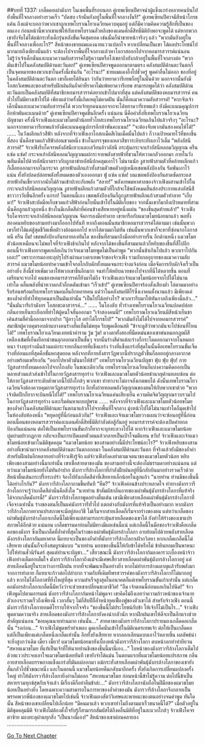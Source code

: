 ##บทที่ 1337: เกล็ดคอเผ่ามังกร
ในเขตพื้นที่รอบนอก คู่เทพเซียนปีศาจนำผู้แข็งแกร่งหลายคนบินไปยังพื้นที่ใจกลางอย่างรวดเร็ว
“บัดซบ เจ้านั่นยังอยู่ในพื้นที่ใจกลางงั้นรึ!”
คู่เทพเซียนปีศาจมีสีหน้าโกรธแค้น
ถึงแม้จะบอกว่าพวกเขาถูกเทพโบราณโยวเฉวียนควบคุมอยู่ แต่ก็มีความคิดความรู้สึกที่เป็นของตนเอง
ก่อนหน้านี้พวกเขาแพ้ให้กับเทพโบราณลั่วหลิงของแดนศักดิ์สิทธิ์มิติยังพอจะพูดได้
แต่หากพวกเขายังจับไม่ได้แม้กระทั่งเด็กรุ่นหลังขั้นเจ็ดสุดยอด เช่นนั้นก็น่าขายหน้าจริงๆ แล้ว
“พวกมันยังอยู่ในพื้นที่ใจกลางเพื่ออะไร?”
สีหน้าของชายผมแดงฉายแววแปลกใจ
หากเปลี่ยนเป็นเขา ได้ผลประโยชน์ไปมากมายถึงเพียงนั้นแล้ว จะต้องไปจากพื้นที่ใจกลางแล้วหาโอกาสออกไปจากหอมารสวรรค์แน่นอน
ไม่รู้ว่าเจ้าเด็กนั่นและแมวความลับสวรรค์ไม่รู้ความหรือโง่เขลาถึงยังกล้าอยู่ในพื้นที่ใจกลางต่อ
“พวกมันเข้าไปในคลังสมบัติด้านตะวันตก!”
คู่เทพเซียนปีศาจพูดออกมาตามตรง คลังสมบัติด้านตะวันตกก็เป็นจุดหมายของพวกเขาในครั้งนี้เช่นกัน
“อะไรนะ!”
ชายผมแดงอึ้งไปชั่วครู่ พูดคำอื่นไม่ออก
ของที่อยู่ในคลังสมบัติด้านตะวันตก เขาก็เคยได้ยินมา ว่ากันว่าหยาดวารีเทพก็อยู่ในนั้นด้วย
นอกจากนั้นยังมีโอสถวิเศษและของสำหรับฝึกฝนอันล้ำค่าที่ราคาไม่แพ้หยาดวารีเทพ
สามารถพูดได้ว่า คลังสมบัติด้านตะวันตกเป็นคลังสมบัติที่สมาชิกหอมารสวรรค์อยากเข้าไปมากที่สุด
แต่คลังสมบัติของหอมารสวรรค์ คนทั่วไปไม่มีทางเข้าไปได้
เพียงแต่ว่าครั้งนี้เกิดเหตุไม่คาดฝัน นั่นก็คือแมวความลับสวรรค์!
“หากจับเจ้าเด็กนั่นและแมวความลับสวรรค์ได้ พวกเจ้าทุกคนนอกจากจะได้หยาดวารีเทพแล้ว ยังมีคะแนนคุณูปการอีกห้าพันคะแนนด้วย”
คู่เทพเซียนปีศาจพูดขึ้นอีกครั้ง
แน่นอน นี่คือคำสั่งที่เทพโบราณโยวเฉวียนบัญชามา
ครั้งนี้จ้าวเฟิงและแมวขโมยตัวน้อยยั่วโทสะเทพโบราณโยวเฉวียนเกินไปแล้วจริงๆ
“อะไรนะ? นอกจากหยาดวารีเทพแล้วยังมีคะแนนคุณูปการอีกห้าพันคะแนน!”
“จะต้องจับพวกมันสองคนให้ได้!”
……
ในวังผลึกแก้วสีฟ้า
หลังจากที่จ้าวเฟิงเอาโอสถเม็ดสีเงินเม็ดนั้นไปแล้ว ก็วางเป้าหมายไว้ที่ของชิ้นที่สอง
นั่นคือขวดแก้วสีฟ้าอ่อนขวดหนึ่ง ข้างในบรรจุของเหลวสีขาวระยิบระยับเอาไว้เต็ม
“พลังอัสนีสวรรค์!”
จ้าวเฟิงรีบโคจรพลังอัสนีเทวะและเสวียนอ้าวอัสนี กระตุ้นกระจกเก้าอัสนีหลอมวิญญาณ
ครืน แซ่ด แซ่ด!
กระจกเก้าอัสนีหลอมวิญญาณแผ่กระจายพลังสายฟ้าที่ชวนให้หวาดกลัวออกมา ภายในวังพลันเต็มไปด้วยอัสนีบาตราวกับถูกตาข่ายอัสนีปกคลุมเอาไว้
ไม่นานนัก งูสายฟ้าสามตัวที่คล้ายผลึกแก้วก็เลื้อยออกมาจากในกระจก
งูสายฟ้าผลึกแก้วทั้งสามตัวขดตัวอยู่เหนือเขตพลังป้องกัน รัดพันเอาไว้แน่น ทั้งยังปลดปล่อยพลังทั้งหมดของตัวเองออกมา
ฟู่ แซ่ด แซ่ด!
บนเขตพลังป้องกันสาดซัดกระแสสายฟ้าอันเชี่ยวกรากนับไม่ถ้วนเข้าปะทะกับพลัง
“สลาย!”
พลังเทพมหาศาลของจ้าวเฟิงผสานเข้าไปในกระจกเก้าอัสนีหลอมวิญญาณ
งูสายฟ้าผลึกแก้วสามตัวที่ใกล้จะใช้พลังหมดสิ้นส่องประกายแสงอัสนีสีขาววาววับขึ้นอีกครั้ง
แกรก!
ในตอนนี้เอง เขตพลังป้องกันก็ถูกงูสายฟ้าผลึกแก้วสามตัวทำลาย
“เก็บมา!”
จ้าวเฟิงสะบัดมือเก็บขวดแก้วสีฟ้าอ่อนใบนั้นเข้าไปในมิติเก็บของ
จากนั้นเขาก็มาถึงเป้าหมายที่สาม
นั่นคือลูกแก้วลูกหนึ่ง ข้างในมีเกล็ดสีดำที่ค่อนข้างเสียหายอยู่หนึ่งแผ่น
“ของชิ้นสุดท้ายแล้ว!”
จ้าวเฟิงรีบโคจรกระจกเก้าอัสนีหลอมวิญญาณ จัดการลงมือทำลาย
เขาหารือกับแมวขโมยน้อยมาแล้ว พอทั้งสองคนหยิบของสามอย่างมาก็ออกไปทันที
หากถึงตอนนั้นสมาชิกหอมารสวรรค์ไล่ตามมา เช่นนั้นพวกเขาก็ทำได้แค่สู้สุดชีวิตเพื่อฝ่าวงล้อมออกไป
หากไล่ตามมาไม่ทัน เช่นนั้นพวกเขาก็จะหาที่ซ่อนรอโอกาสหนี
ครืน บึ้ม!
เขตพลังป้องกันทลายลงทันใด ของชิ้นที่สามมาถึงมืออย่างราบรื่น
อีกด้านหนึ่ง แมวขโมยตัวน้อยเหมือนจะไม่พอใจที่จ้าวเฟิงช้าเกินไป หลังจากได้ของชิ้นที่สามมาแล้วก็หยิบของชิ้นที่สี่ไปอีก
ตอนนี้จ้าวเฟิงอยากพูดเหลือเกินว่าเจ้าแมวขโมยพูดไม่เป็นคำพูด
“พวกนั้นช้าเกินไปแล้ว พวกเราไปกันเถอะ!”
เพราะการมองทะลุปรุโปร่งผ่านดวงตาเทพเจ้าของจ้าวเฟิง รวมกับกลอุบายของแมวความลับสวรรค์
แมวขโมยน้อยทำความเข้าใจกลไกกับดักทั้งหมดจนกระจ่างแจ้งก่อน เมื่อจัดการกับดักจึงเร็วเป็นอย่างยิ่ง
สิ่งนี้ช่วยเพิ่มเวลาให้พวกเขาขึ้นอีกมาก จนทำให้หยิบฉวยของไปจากที่นี่ได้หลายชิ้น ตอนที่เตรียมจะจากไป คนของหอมารสวรรค์ก็ยังมาไม่ถึง
จ้าวเฟิงและเจ้าแมวขโมยน้อยจากไปได้ไม่นานเท่าใด
คลื่นพลังที่น่าหวาดกลัวก็กดดันเข้ามา
“เร็วเข้า!”
คู่เทพเซียนปีศาจร้องสั่งเสียงต่ำ ไล่ตามมาอย่างรีบร้อนพร้อมกับเทพโบราณคนอื่นอีกหลายคน
แต่ว่าในคลังสมบัติไร้ซึ่งเงาคนตั้งนานแล้ว มีเพียงแค่ของล้ำค่าที่ทำให้ทุกคนตาเป็นมันเท่านั้น
“เป็นไปได้อย่างไร? พวกเรารีบมาให้ทันกาลถึงเพียงนี้แล้ว...”
“นั่นมันวารีเก้ามังกร โอสถชะตาสวรรค์...”
……
ในโถงลับ ทั่วร่างเทพโบราณโยวเฉวียนปลดปล่อยกลิ่นอายเย็นยะเยือกที่ทำให้ผู้คนใจสั่นออกมา
“เจ้าสองคนนี่!”
เทพโบราณโยวเฉวียนมีสีหน้าเย็นชา เค้นสามสี่คำนี้ออกมาจากปาก
“ผู้อาวุโส อย่าได้โกรธไป!”
“พวกมันยังไม่ได้ไปจากหอมารสวรรค์”
สมาชิกผู้ควบคุมรอบด้านบางคนร่างสั่นเทิ้มไม่หยุด รีบพูดเตือนสติ
“ข้าจะดูสิว่าพวกมันจะไปซ่อนที่ไหนได้!”
เทพโบราณโยวเฉวียนเงยหน้าคำราม
วู้ม วู้ม!
ดวงตาทั้งสองที่มืดหม่นของเขาพ่นหมอกภูตผีสีเหลืองเข้มที่เย็นเยือกน่าขนลุกออกมาเป็นชั้นๆ
จากนั้นร่างสีดำแต่ละร่างก็กระโดดออกมาจากในหมอกหนา
ร่างทุกร่างนั่นล้วนแผ่กระจายกลิ่นอายที่แข็งแกร่ง ร่างที่แข็งแกร่งที่สุดในนั้นคือเทพโบราณขั้นเจ็ด ร่างที่อ่อนแอที่สุดคือขั้นหกสุดยอด
หลังจากที่กายสังสารวัฏพวกนี้ปรากฏตัวขึ้นก็ลอยอยู่กลางอากาศอย่างพร้อมเพรียงกัน
“ออกไปหาตัวมันมาให้ข้า!”
เทพโบราณโยวเฉวียนบัญชา
ฟุ่บ ฟุ่บ ฟุ่บ!
กายวัฏสงสารทั้งหมดออกไปจากโถงลับ
ในขณะเดียวกัน เทพโบราณโยวเฉวียนก็แบ่งความคิดออกเป็นหลายส่วนแล้วส่งเข้าไปในกายวัฏสงสารทุกร่าง
จ้าวเฟิงและแมวขโมยตัวน้อยชำนาญด้านหลบซ่อน ต่อให้กายวัฏสงสารระดับต่ำพวกนี้ไปถึงใกล้ๆ พวกเขา ท่าทางจะไม่อาจสังเกตพบได้
ดังนั้นเทพโบราณโยวเฉวียนจึงต้องควบคุมกายวัฏสงสารทุกร่าง อีกทั้งถ่ายทอดพลังวิญญาณของตนให้กับพวกเขาด้วย
“พวกเจ้าติดปีกก็ยากจะบินหนีไปได้!”
เทพโบราณโยวเฉวียนแค่นเสียงเย็น ความคิดจิตวิญญาณรวบรวมไปในกายวัฏสงสารทุกร่าง และเริ่มค้นหาแบบปูพรม
……
หลังจากที่จ้าวเฟิงและแมวขโมยตัวน้อยขโมยของล้ำค่าในคลังสมบัติด้านตะวันตกมาแล้วก็ไปจากพื้นที่ใจกลาง
มุ่งหน้าไปได้ไม่นานเท่าใดก็มุดเข้าไปในห้องลับห้องหนึ่ง
“หยุดอยู่ที่นี่ก่อนแล้วกัน!”
จ้าวเฟิงและเจ้าแมวขโมยวางแผนว่าจะซ่อนอยู่ที่นี่ก่อน
ตอนนี้คนของหอมารสวรรค์และแดนศักดิ์สิทธิ์มิติกำลังต่อสู้กันอยู่ หอมารสวรรค์จะต้องเปิดค่ายกลป้องกันแน่นอน ต่อให้เป็นเทพโบราณขั้นเก้าก็ยากจะบุกทะลวงไปได้
หากจ้าวเฟิงและแมวขโมยน้อยบุ่มบ่ามปรากฏกาย กลับจะเป็นการเปิดเผยตัวตนแล้วกลายเป็นเป้าโจมตีแทน
ขวับ!
จ้าวเฟิงและเจ้าแมวขโมยน้อยเข้ามาในมิติชุดคลุม
“แมวขโมยน้อย ของสามอย่างนี้มีประโยชน์อะไร?”
จ้าวเฟิงหยิบของสามอย่างที่เขานำมาจากคลังสมบัติด้านตะวันตกออกมา
ในคลังสมบัติด้านตะวันตก ที่จริงแล้วยังมีของล้ำค่าสำหรับฝึกฝนอีกหลายอย่างที่จ้าวเฟิงรู้จัก
แต่จ้าวเฟิงยังคงทำตามเจตนาของแมวขโมยตัวน้อย หยิบเพียงของสามอย่างนี้มาเท่านั้น เขาเชื่อสายตาของมัน ของสามอย่างนี้จะต้องไม่ธรรมดาอย่างแน่นอน
แต่ทว่าแมวขโมยน้อยยังไม่ทันอ้าปาก
มังกรวารีล้างโลกาที่กำลังฝึกฝนอยู่ที่นี่กลับบินมาอย่างรวดเร็วด้วยสีหน้าตื่นเต้นกระปรี้กระเปร่า จ้องไปยังเกล็ดสีดำที่เสียหายเล็กน้อยในลูกแก้ว
“นายท่าน ท่านมีของชิ้นนี้ได้อย่างไรกัน?”
มังกรวารีล้างโลกาถามขึ้นทันที
“หืม?”
จ้าวเฟิงค่อนข้างประหลาดใจ ท่าทางมังกรวารีล้างโลกาจะรู้ว่าเกล็ดสีดำนั่นคือสิ่งใด
“นายท่าน ข้าสัมผัสกลิ่นอายของเผ่าพันธุ์มังกรล้างโลกาที่แท้จริงได้จากเกล็ดมังกรนี้!”
มังกรวารีล้างโลกาพูดอย่างตื่นเต้น
เขามีเพียงสายเลือดเผ่าพันธุ์มังกรล้างโลกาที่เจือจางเท่านั้น ร่างของตนก็เป็นแค่มังกรวารีทั่วไป แตกต่างกับมังกรที่แท้จริงเป็นอย่างมาก
หากมังกรวารีล้างโลกาอยากแปรสภาพจะมีอยู่สองวิธี ไม่เริ่มจากสายเลือดก็เริ่มจากร่างของตน
แต่ทว่าเกล็ดของเผ่าพันธุ์มังกรล้างโลกาเกล็ดนี้ไม่เพียงแต่สามารถกระตุ้นสายเลือดของเขาได้ ยังทำให้ร่างของเขาแปรสภาพได้อีกด้วย
แน่นอน เกล็ดธรรมดาย่อมไม่มีทางมีผลเช่นนี้แน่
แต่เกล็ดนี้ในมือของจ้าวเฟิงคือเกล็ดคอของมังกร ซึ่งเป็นเกล็ดที่ล้ำค่าที่สุดในร่างของเผ่าพันธุ์มังกรล้างโลกา อาบย้อมไปด้วยพลังสายเลือดมังกรล้างโลกาอันมหาศาล
นี่แทบจะเป็นของล้ำค่าที่มังกรวารีล้างโลกาเฝ้าถวิลหา
หากเกล็ดเกล็ดนี้ไม่เสียหาย เช่นนั้นก็จะยิ่งสมบูรณ์แบบ
“นายท่าน มอบของชิ้นนี้ให้กับข้าได้หรือไม่ ข้ายินยอมเป็นพาหนะไปให้ท่านชั่วนิรันดร์ สุดแต่ท่านจะบัญชา...”
เสี้ยวขณะนี้ มังกรวารีล้างโลกาก้มลงคารวะเบื้องหน้าจ้าวเฟิงอย่างเต็มอกเต็มใจ
มังกรวารีล้างโลกาถึงแม้จะมีเศษเสี้ยวสายเลือดเผ่าพันธุ์มังกรล้างโลกาอยู่ แต่สายเลือดนี้อยู่ในระหว่างการฝึกฝน ยากที่จะพัฒนาเป็นอย่างยิ่ง หากไม่ทำการล้างผลาญแล้วรับพลังมาจากการทำลาย ก็แทบจะก้าวต่อไปลำบาก
รวมกับที่เดิมทีพรสวรรค์ของมังกรวารีล้างโลกาก็ไม่มากอยู่แล้ว หากไม่ได้โอกาสที่ยิ่งใหญ่ที่สุด ความสำเร็จสูงสุดในอนาคตก็แค่เทพโบราณขั้นเก้าเท่านั้น
แต่เกล็ดคอมังกรล้างโลกาเกล็ดนี้มีหวังว่าจะช่วยเขาเปลี่ยนชะตาชีวิต!
“อืม เจ้าตอนนี้อ่อนแอเกินไปนิด!”
จ้าวเฟิงพูดไปตามอารมณ์
มังกรวารีล้างโลกาก้มหน้าไม่พูดจา เขาคิดไม่ถึงเลยว่าความก้าวหน้าของเจ้านายตัวเองจะรวดเร็วถึงเพียงนี้ เวลาสั้นๆ ไม่กี่สิบปีก็ล้ำหน้ายุคเฟื่องฟูของตัวเขาได้
สำหรับจ้าวเฟิง ตอนนี้มังกรวารีล้างโลกายอมศิโรราบให้จากใจจริง
“ของชิ้นนี้ไม่ประโยชน์กับข้า ให้เจ้าก็ไม่เป็นไร…”
จ้าวเฟิงพูดตามความจริง
สายเลือดของมังกรวารีล้างโลกายังคงน่ากลัวนัก หากฝึกฝนเขาให้ดีจะเป็นอีกแรงช่วยสำคัญแน่นอน
“ขอบคุณนายท่านมาก เช่นนั้น…”
สายตาของมังกรวารีล้างโลกาปรายมองเกล็ดคอเกล็ดนั้น
“รอก่อน…”
จ้าวเฟิงไม่พูดพร่ำทำเพลง ดูดเกล็ดนั่นเข้าไปในมิติเนตรเทพเจ้า
ต่อให้เป็นเกล็ดคอ แต่ก็เป็นเพียงแค่เกล็ดหนึ่งเกล็ดเท่านั้น อีกทั้งยังเสียหาย
หากลอกเลียนแบบเอาไว้หลายชิ้น ผลลัพธ์น่าจะยิ่งสูงกว่าเดิม
เมี้ยว เมี้ยว!
แมวขโมยน้อยมายังเบื้องหน้ามังกรวารีล้างโลกา ตบหน้าอกทำท่ายียวน
“สหายแมวขโมย ที่แท้เป็นเจ้าที่ให้นายท่านชิงของชิ้นนี้มานี่เอง…”
ใบหน้าของมังกรวารีล้างโลกาเต็มไปด้วยแววประจบเอาใจแมวขโมยน้อยทันที
เขายังจำได้แม่น ในตอนแรกที่แมวขโมยน้อยแปรสภาพ กลิ่นอายสายเลือดบรรพกาลแข็งแกร่งที่มันแผ่ออกมา แม้กระทั่งสายเลือดเผ่าพันธุ์มังกรล้างโลกาของเขายังสั่นกลัวไปชั่วขณะหนึ่ง
และในตอนนี้ แมวขโมยน้อยคืนกลับมาอีกครั้ง ทั้งยังเกิดการเปลี่ยนแปลงครั้งใหญ่ ทำให้มังกรวารีล้างโลกายิ่งอ่านไม่ออก
“สหายแมวขโมย ก่อนหน้านี้ข้าไม่รู้ความ ต่อไปนี้ข้าเป็นสหายรวมทุกข์สุขกับเจ้าแล้ว มีเรื่องดีก็อย่าลืมข้าล่ะ…”
มังกรวารีล้างโลกานับถือในฝีมือของแมวขโมยน้อยเป็นอย่างยิ่ง โดยเฉพาะความสามารถในการหาของล้ำค่าของมัน
มังกรวารีล้างโลกาจึงกลายเป็นพรรคพวกพี่น้องของแมวขโมยไปเช่นนี้
จ้าวเฟิงมองสัตว์วิเศษและพาหนะของตนอย่างจนคำพูด
ทันใดนั้น สีหน้าของเขาเปลี่ยนไปเล็กน้อย
“มีคนมาแล้ว พวกเขาทำไมถึงตามมาเร็วขนาดนี้ได้?”
เมื่อตัวอยู่ในมิติชุดคลุมมิติ จ้าวเฟิงไม่ต้องตั้งใจรับรู้ก็สามารถสัมผัสได้ถึงคลื่นมิติที่อยู่ในละแวกใกล้ๆ
จ้าวเฟิงโคจรตาซ้าย มองทะลุผ่านทุกสิ่ง
“เป็นนางนี่เอง!”
สีหน้าของเขาผ่อนคลายลง
…………………………………


[Go To Next Chapter]( ./194.md)